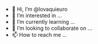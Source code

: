 - 👋 Hi, I’m @lovaquieuro
- 👀 I’m interested in ...
- 🌱 I’m currently learning ...
- 💞️ I’m looking to collaborate on ...
- 📫 How to reach me ...

<!---
lovaquieuro/lovaquieuro is a ✨ special ✨ repository because its `README.md` (this file) appears on your GitHub profile.
You can click the Preview link to take a look at your changes.
--->
